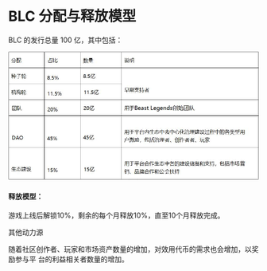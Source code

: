 # BLC 分配与释放模型

BLC 的发行总量 100 亿，其中包括：

![](<../.gitbook/assets/860bf6f3493ce88342e8d32a7a93d37 (1).jpg>)

#### 释放模型：

游戏上线后解锁10%，剩余的每个月释放10%，直至10个月释放完成。

其他动力源

随着社区创作者、玩家和市场资产数量的增加，对效用代币的需求也会增加，以奖励参与平 台的利益相关者数量的增加。
